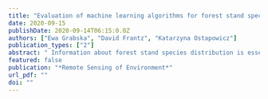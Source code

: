 ```yaml
---
title: "Evaluation of machine learning algorithms for forest stand species mapping using Sentinel-2 imagery and environmental data in the Polish Carpathians [accepted]"
date: 2020-09-15
publishDate: 2020-09-14T06:15:0.0Z
authors: ["Ewa Grabska", "David Frantz", "Katarzyna Ostapowicz"]
publication_types: ["2"]
abstract: " Information about forest stand species distribution is essential for biodiversity modelling, forest disturbances, fire hazard and drought monitoring, biomass and carbon estimation, detection of nonnative and invasive species, as well as for planning forest management strategies. High temporal and spectral resolution remote sensing data from the Sentinel-2 mission enables the derivation of accurate and timely maps of tree species in forests in a cost-efficient way. However, there is still a lack of studies regarding forest stand species mapping for large areas like the Polish Carpathian Mountains (approx. 20,000 km2). In this study, we aimed to develop a workflow to obtain forest stand species maps with machine learning algorithms applied to multi-temporal Sentinel2 products and environmental data at regional scale. Using variable importance techniques - Variable Importance Using Random Forests (VSURF) and Recursive Feature Elimination (RFE) - we assessed three Sentinel-2 Best Available Pixel composites (April, July and October), eight annual spectral-temporal metrics (STM; mean, minimum, maximum, standard deviation, range, first quartile, third quartile and interquartile range), and four environmental topographic variables (elevation, slope, aspect, distance to water bodies), i.e. 114 variables in total. Following a variable importance assessment, we produced maps of eleven tree species with the use of three Machine Learning algorithms: Random Forest (RF), Support Vector Machines (SVM) and Extreme Gradient Boosting (XGB) on nine different variable subsets, i.e. in total 27 classifications. The results showed that SVM outperformed the other two classifiers - the highest overall accuracy exceeded 85% for SVM classification of all variables (86.9%), and 64 variables (85.6%). Including elevation information improved the accuracies. From the best five classifications we created a final ensemble map (overall accuracy of 86.6%) and a precision map based on the Simpson Index, which indicates where the five models agree. This ensemble approach allowed us to determine that the lowest precision occurred in foothills and basins with lower forest cover, in the areas with lack of good quality imagery, and at the borders of stands with homogenous species composition. On the other hand, the highest precision  occurred in regions with homogenous stands with high forest and canopy cover. The study demonstrates the potential of Sentinel-2 imagery and topographic data in mapping forest stand species in large mountainous areas with high accuracy. Furthermore, it demonstrates the usefulness of the ensemble approach, which enables to assess the classification precision."
featured: false
publication: "*Remote Sensing of Environment*"
url_pdf: ""
doi: ""
---
```


